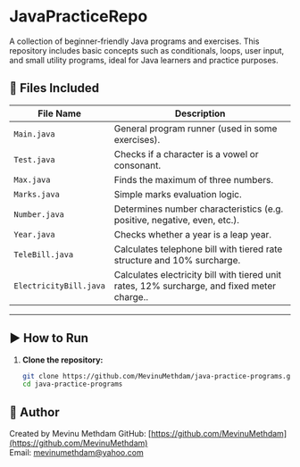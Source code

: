 # JavaPracticeRepo
A collection of beginner-friendly Java programs and exercises. This repository includes basic concepts such as conditionals, loops, user input, and small utility programs, ideal for Java learners and practice purposes.
## 📂 Files Included

| File Name     | Description                                      |
|---------------|--------------------------------------------------|
| `Main.java`   | General program runner (used in some exercises). |
| `Test.java`   | Checks if a character is a vowel or consonant.   |
| `Max.java`    | Finds the maximum of three numbers.              |
| `Marks.java`  | Simple marks evaluation logic.                   |
| `Number.java` | Determines number characteristics (e.g. positive, negative, even, etc.). |
| `Year.java`   | Checks whether a year is a leap year.            |
| `TeleBill.java`   | Calculates telephone bill with tiered rate structure and 10% surcharge.           |
| `ElectricityBill.java`   | Calculates electricity bill with tiered unit rates, 12% surcharge, and fixed meter charge..            |

---

## ▶️ How to Run

1. **Clone the repository:**

   ```bash
   git clone https://github.com/MevinuMethdam/java-practice-programs.git
   cd java-practice-programs
   

## 🙋 Author
Created by Mevinu Methdam
GitHub: [https://github.com/MevinuMethdam](https://github.com/MevinuMethdam)  
Email: mevinumethdam@yahoo.com
